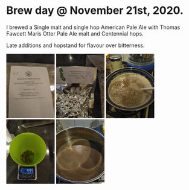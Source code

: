 # Brew day @ November 21st, 2020.

I brewed a Single malt and single hop American Pale Ale with Thomas
Fawcett Maris Otter Pale Ale malt and Centennial hops.

Late additions and hopstand for flavour over bitterness.

[![fig_1](1_small.jpg)](1.jpg)
[![fig_2](2_small.jpg)](2.jpg)
[![fig_3](3_small.jpg)](3.jpg)
[![fig_4](4_small.jpg)](4.jpg)
[![fig_5](5_small.jpg)](5.jpg)
